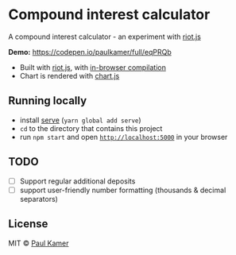 # Compound interest calculator
A compound interest calculator - an experiment with [riot.js](https://github.com/riot/riot)

**Demo:** https://codepen.io/paulkamer/full/eqPRQb

- Built with [riot.js](https://github.com/riot/riot), with [in-browser compilation](http://riotjs.com/guide/compiler/#in-browser-compilation)
- Chart is rendered with [chart.js](https://github.com/chartjs/Chart.js)

## Running locally

- install [serve](https://www.npmjs.com/package/serve)  (`yarn global add serve`)
- `cd` to the directory that contains this project
- run `npm start` and open [`http://localhost:5000`](http://localhost:5000) in your browser

## TODO
- [ ] Support regular additional deposits
- [ ] support user-friendly number formatting (thousands & decimal separators)

## License
MIT © [Paul Kamer](http://paulkamer.com)
